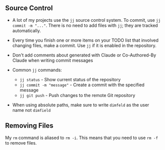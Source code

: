 ## Source Control

- A lot of my projects use the `jj` source control system. To commit, use `jj commit -m "..."`. There is no need to add files with `jj`; they are tracked automatically.

- Every time you finish one or more items on your TODO list that involved changing files, make a commit. Use `jj` if it is enabled in the repository.

- Don't add comments about generated with Claude or Co-Authored-By Claude when writing commit messages

- Common `jj` commands:
  - `jj status` - Show current status of the repository
  - `jj commit -m "message"` - Create a commit with the specified message
  - `jj git push` - Push changes to the remote Git repository

- When using absolute paths, make sure to write `dimfeld` as the user name not `dimfield`

## Removing Files

My `rm` command is aliased to `rm -i`. This means that you need to use `rm -f` to remove files.
